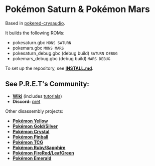 # Pokémon Saturn & Pokémon Mars

Based in [pokered-crysaudio](https://github.com/dannye/pokered-crysaudio).

It builds the following ROMs:

- pokesaturn.gbc `MONS SATURN`
- pokemars.gbc `MONS MARS`
- pokesaturn_debug.gbc (debug build) `SATURN DEBUG`
- pokemars_debug.gbc (debug build) `MARS DEBUG`

To set up the repository, see [**INSTALL.md**](INSTALL.md).


## See P.R.E.T's Community:

- [**Wiki**](https://github.com/pret/pokered/wiki) (includes [tutorials](https://github.com/pret/pokered/wiki/Tutorials))
- **Discord:** [pret](https://discord.gg/d5dubZ3)

Other disassembly projects:

- [**Pokémon Yellow**](https://github.com/pret/pokeyellow)
- [**Pokémon Gold/Silver**](https://github.com/pret/pokegold)
- [**Pokémon Crystal**](https://github.com/pret/pokecrystal)
- [**Pokémon Pinball**](https://github.com/pret/pokepinball)
- [**Pokémon TCG**](https://github.com/pret/poketcg)
- [**Pokémon Ruby/Sapphire**](https://github.com/pret/pokeruby)
- [**Pokémon FireRed/LeafGreen**](https://github.com/pret/pokefirered)
- [**Pokémon Emerald**](https://github.com/pret/pokeemerald)
